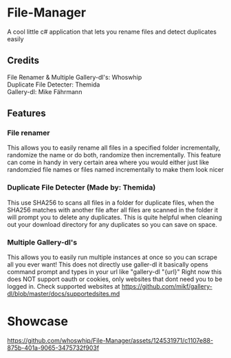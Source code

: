 # File-Manager
A cool little c# application that lets you rename files and detect duplicates easily 

## Credits
File Renamer & Multiple Gallery-dl's: Whoswhip
<br/>
Duplicate File Detecter: Themida
<br/>
Gallery-dl: Mike Fährmann

## Features
### File renamer
This allows you to easily rename all files in a specified folder incrementally, randomize the name or do both, randomize then incrementally.
This feature can come in handy in very certain area where you would either just like randomzied file names or files named incrementally to make them look nicer

### Duplicate File Detecter (Made by: Themida)
This use SHA256 to scans all files in a folder for duplicate files, when the SHA256 matches with another file after all files are scanned in the folder it will prompt you to delete any duplicates.
This is quite helpful when cleaning out your download directory for any duplicates so you can save on space.

### Multiple Gallery-dl's 
This allows you to easily run multiple instances at once so you can scrape all you ever want! 
This does not directly use galler-dl it basically opens command prompt and types in your url like "gallery-dl "{url}" 
Right now this does NOT support oauth or cookies, only websites that dont need you to be logged in.
Check supported websites at https://github.com/mikf/gallery-dl/blob/master/docs/supportedsites.md
# Showcase
https://github.com/whoswhip/File-Manager/assets/124531971/c1107e88-875b-401a-9065-3475732f903f


